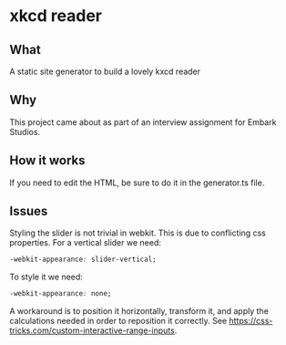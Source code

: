 # xkcd reader

## What

A static site generator to build a lovely kxcd reader

## Why

This project came about as part of an interview assignment for Embark Studios.

## How it works

If you need to edit the HTML, be sure to do it in the generator.ts file.


## Issues

Styling the slider is not trivial in webkit.
This is due to conflicting css properties.
For a vertical slider we need:
```css
-webkit-appearance: slider-vertical;
```
To style it we need:
```css
-webkit-appearance: none;
```

A workaround is to position it horizontally, transform it, and apply the calculations needed in order to reposition it correctly.
See https://css-tricks.com/custom-interactive-range-inputs.

